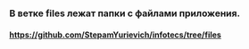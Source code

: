 ### В ветке files лежат папки с файлами приложения.
#### https://github.com/StepamYurievich/infotecs/tree/files
